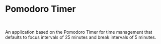 

<h1>Pomodoro Timer</h1>
<br>
<p>An application based on the Pomodoro Timer for time management that defaults to focus intervals of 25 minutes and break intervals of 5 minutes.</p>

